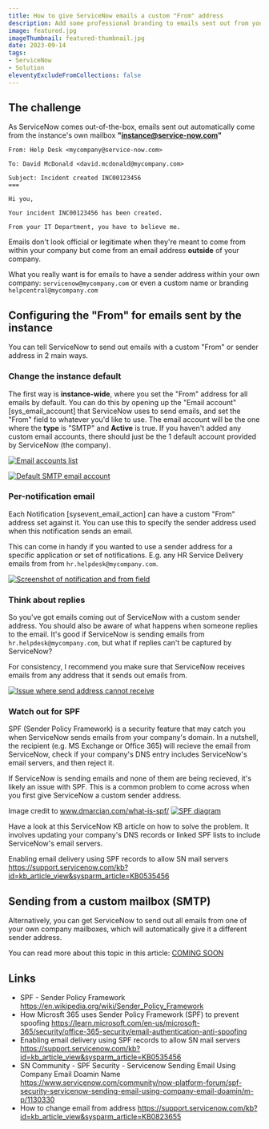 ```yaml
---
title: How to give ServiceNow emails a custom "From" address
description: Add some professional branding to emails sent out from your ServiceNow instance by giving it an email sender address that matches your company. Here's a quick guide on how!
image: featured.jpg
imageThumbnail: featured-thumbnail.jpg
date: 2023-09-14
tags:
- ServiceNow
- Solution
eleventyExcludeFromCollections: false
---
```


## The challenge
As ServiceNow comes out-of-the-box, emails sent out automatically come from the instance's own mailbox **"instance@service-now.com"**

```
From: Help Desk <mycompany@service-now.com>

To: David McDonald <david.mcdonald@mycompany.com>

Subject: Incident created INC00123456
===

Hi you,

Your incident INC00123456 has been created.

From your IT Department, you have to believe me.
```

Emails don't look official or legitimate when they're meant to come from within your company but come from an email address **outside** of your company.

What you really want is for emails to have a sender address within your own company:
```servicenow@mycompany.com```
or even a custom name or branding
```helpcentral@mycompany.com```

## Configuring the "From" for emails sent by the instance
You can tell ServiceNow to send out emails with a custom "From" or sender address in 2 main ways.

### Change the instance default
The first way is **instance-wide**, where you set the "From" address for all emails by default. You can do this by opening up the "Email account" [sys_email_account] that ServiceNow uses to send emails, and set the "From" field to whatever you'd like to use. The email account will be the one where the **type** is "SMTP" and **Active** is true. If you haven't added any custom email accounts, there should just be the 1 default account provided by ServiceNow (the company).

[![Email accounts list](screenshot-email-accounts-list.png)](screenshot-email-accounts-list.png)

[![Default SMTP email account](screenshot-smtp-email-account.png)](screenshot-smtp-email-account.png)

### Per-notification email
Each Notification [sysevent_email_action] can have a custom "From" address set against it. You can use this to specify the sender address used when this notification sends an email.

This can come in handy if you wanted to use a sender address for a specific application or set of notifications. 
E.g. any HR Service Delivery emails from from `hr.helpdesk@mycompany.com`.

[![Screenshot of notification and from field](screenshot-notification-from.png)](screenshot-notification-from.png)

### Think about replies
So you've got emails coming out of ServiceNow with a custom sender address. You should also be aware of what happens when someone replies to the email.
It's good if ServiceNow is sending emails from `hr.helpdesk@mycompany.com`, but what if replies can't be captured by ServiceNow?

For consistency, I recommend you make sure that ServiceNow receives emails from any address that it sends out emails from.

[![Issue where send address cannot receive](diagram-send-but-cannot-recieve.png)](diagram-send-but-cannot-recieve.png)

### Watch out for SPF
SPF (Sender Policy Framework) is a security feature that may catch you when ServiceNow sends emails from your company's domain.
In a nutshell, the recipient (e.g. MS Exchange or Office 365) will recieve the email from ServiceNow, check if your company's DNS entry includes ServiceNow's email servers, and then reject it.

If ServiceNow is sending emails and none of them are being recieved, it's likely an issue with SPF. This is a common problem to come across when you first give ServiceNow a custom sender address.

Image credit to www.dmarcian.com/what-is-spf/
[![SPF diagram](diagram-how-spf-works-dmarcian.png)](diagram-how-spf-works-dmarcian.png)

Have a look at this ServiceNow KB article on how to solve the problem. It involves updating your company's DNS records or linked SPF lists to include ServiceNow's email servers.

Enabling email delivery using SPF records to allow SN mail servers
https://support.servicenow.com/kb?id=kb_article_view&sysparm_article=KB0535456

## Sending from a custom mailbox (SMTP)
Alternatively, you can get ServiceNow to send out all emails from one of your own company mailboxes, which will automatically give it a different sender address.

You can read more about this topic in this article:
[COMING SOON](/posts/2023-09-14-sn-email-accounts/)

## Links
* SPF - Sender Policy Framework
 https://en.wikipedia.org/wiki/Sender_Policy_Framework
* How Microsft 365 uses Sender Policy Framework (SPF) to prevent spoofing
 https://learn.microsoft.com/en-us/microsoft-365/security/office-365-security/email-authentication-anti-spoofing
* Enabling email delivery using SPF records to allow SN mail servers
 https://support.servicenow.com/kb?id=kb_article_view&sysparm_article=KB0535456
* SN Community - SPF Security - Servicenow Sending Email Using Company Email Doamin Name
 https://www.servicenow.com/community/now-platform-forum/spf-security-servicenow-sending-email-using-company-email-doamin/m-p/1130330
* How to change email from address
 https://support.servicenow.com/kb?id=kb_article_view&sysparm_article=KB0823655 